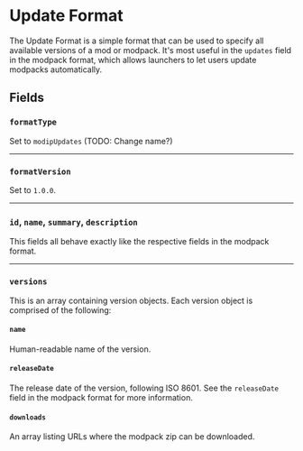# Update Format
The Update Format is a simple format that can be used to specify all available versions of a mod or modpack. It's most useful in the `updates` field in the modpack format, which allows launchers to let users update modpacks automatically.

## Fields

### `formatType`
Set to `modipUpdates` (TODO: Change name?)

---

### `formatVersion`
Set to `1.0.0`.

---

### `id`, `name`, `summary`, `description`
This fields all behave exactly like the respective fields in the modpack format.

---

### `versions`
This is an array containing version objects. Each version object is comprised of the following:

#### `name`
Human-readable name of the version.

#### `releaseDate`
The release date of the version, following ISO 8601. See the `releaseDate` field in the modpack format for more information.

#### `downloads`
An array listing URLs where the modpack zip can be downloaded.